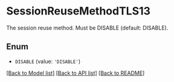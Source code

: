 # SessionReuseMethodTLS13

The session reuse method. Must be DISABLE (default: DISABLE).

## Enum

* `DISABLE` (value: `'DISABLE'`)

[[Back to Model list]](../README.md#documentation-for-models) [[Back to API list]](../README.md#documentation-for-api-endpoints) [[Back to README]](../README.md)


